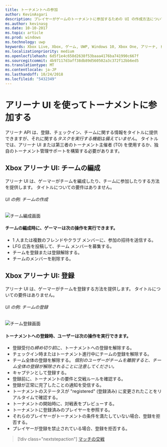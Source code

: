 ```yaml
---
title: トーナメントへの参加
author: KevinAsgari
description: プレイヤーがゲームのトーナメントに参加するための UI の作成方法について説明します。
ms.author: kevinasg
ms.date: 10-10-2017
ms.topic: article
ms.prod: windows
ms.technology: uwp
keywords: Xbox Live, Xbox, ゲーム, UWP, Windows 10, Xbox One, アリーナ, トーナメント, UX
ms.localizationpriority: medium
ms.openlocfilehash: 6d5f1e4c658d2638f53baaa4176ba741990c667f
ms.sourcegitcommit: 4b97117d3aff38db89d560502a3c372f12bb6ed5
ms.translationtype: MT
ms.contentlocale: ja-JP
ms.lasthandoff: 10/24/2018
ms.locfileid: "5432349"
---
```

# <a name="join-a-tournament-by-using-the-arena-ui"></a>アリーナ UI を使ってトーナメントに参加する

アリーナ API は、登録、チェックイン、チームに関する情報をタイトルに提供できますが、それに関する*タスクを実行する機能*は*備えていません*。 タイトルでは、アリーナ UI または第三者のトーナメント主催者 (TO) を使用するか、独自のトーナメント管理サポートを構築する必要があります。

## <a name="xbox-arena-ui-team-formation"></a>Xbox アリーナ UI: チームの編成

アリーナ UI は、ゲーマーがチームを編成したり、チームに参加したりする方法を提供します。 タイトルについての要件はありません。

###### <a name="ui-example-create-a-team"></a>UI の例: チームの作成

![チーム編成画面](../../images/arena/arena-ux-create-team.png)

#### <a name="when-forming-a-team-a-gamer-can"></a>チームの編成時に、ゲーマーは次の操作を実行できます。

* 1 人または複数のフレンドやクラブ メンバーに、参加の招待を送信する。
* LFG 広告を投稿して、チーム メンバーを募集する。
* チームを登録または登録解除する。
* チームのメンバーを削除する。

## <a name="xbox-arena-ui-registration"></a>Xbox アリーナ UI: 登録

アリーナ UI は、ゲーマーがチームを登録する方法を提供します。 タイトルについての要件はありません。

###### <a name="ui-example-register-a-team"></a>UI の例: チームの登録

![チーム登録画面](../../images/arena/arena-ux-register-team.png)

#### <a name="when-registering-for-a-tournament-a-user-can"></a>トーナメントへの登録時、ユーザーは次の操作を実行できます。

* 登録受付の*締め切り前*に、トーナメントへの登録を解除する。
* チェックイン時またはトーナメント進行中にチームの登録を解除する。
* チーム全体の登録を解除する。 *個別のユーザーがチームを離脱すると、チーム全体の登録が解除されることに注意してください。*
* キャプテンとして登録する。
* 登録前に、トーナメントの要件と交戦ルールを確認する。
* 登録が正常に完了したことの通知を受信する。
* トーナメントのステータスが "registered" (登録済み) に変更されたことをリアルタイムで確認する。
* トーナメントの開始時に、対戦表をプレビューする。
* トーナメントに登録済みのプレイヤーを参照する。
* それらのプレイヤーがトーナメントの条件を満たしていない場合、登録を拒否する。
* プレイヤーが登録を禁止されている場合、登録を拒否する。

> [!div class="nextstepaction"]
> [マッチの交戦](arena-ux-match-engagement.md)
